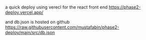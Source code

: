 a quick deploy using verecl for the react front end https://phase2-deploy.vercel.app/

and db.json is hosted on github
https://raw.githubusercontent.com/mustafabin/phase2-deploy/main/src/db.json
